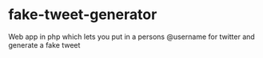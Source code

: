 # fake-tweet-generator
Web app in php which lets you put in a persons @username for twitter and generate a fake tweet
